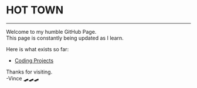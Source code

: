 # HOT TOWN
---
Welcome to my humble GitHub Page.  
This page is constantly being updated as I learn.

Here is what exists so far: 

- [Coding Projects](https://vincanger.github.io/coding_projects/index.md)


Thanks for visiting.  
-Vince
🛹🛹🛹
